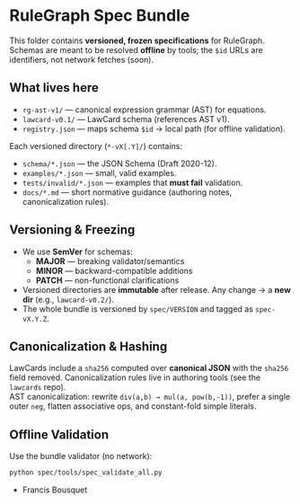 # RuleGraph Spec Bundle

This folder contains **versioned, frozen specifications** for RuleGraph. Schemas are meant
to be resolved **offline** by tools; the `$id` URLs are identifiers, not network fetches (soon).

## What lives here

- `rg-ast-v1/` — canonical expression grammar (AST) for equations.
- `lawcard-v0.1/` — LawCard schema (references AST v1).
- `registry.json` — maps schema `$id` → local path (for offline validation).

Each versioned directory (`*-vX[.Y]/`) contains:
- `schema/*.json` — the JSON Schema (Draft 2020-12).
- `examples/*.json` — small, valid examples.
- `tests/invalid/*.json` — examples that **must fail** validation.
- `docs/*.md` — short normative guidance (authoring notes, canonicalization rules).

## Versioning & Freezing

- We use **SemVer** for schemas:
  - **MAJOR** — breaking validator/semantics
  - **MINOR** — backward-compatible additions
  - **PATCH** — non-functional clarifications
- Versioned directories are **immutable** after release. Any change → a **new dir** (e.g., `lawcard-v0.2/`).
- The whole bundle is versioned by `spec/VERSION` and tagged as `spec-vX.Y.Z`.

## Canonicalization & Hashing

LawCards include a `sha256` computed over **canonical JSON** with the `sha256` field removed.
Canonicalization rules live in authoring tools (see the `lawcards` repo).  
AST canonicalization: rewrite `div(a,b) → mul(a, pow(b,-1))`, prefer a single outer `neg`, flatten
associative ops, and constant-fold simple literals.

## Offline Validation

Use the bundle validator (no network):

```bash
python spec/tools/spec_validate_all.py
```

- Francis Bousquet